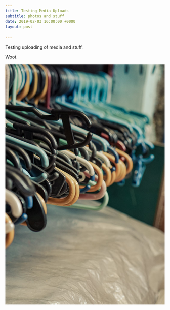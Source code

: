 ```yaml
---
title: Testing Media Uploads
subtitle: photos and stuff
date: 2019-02-03 16:00:00 +0000
layout: post

---
```

Testing uploading of media and stuff. 

Woot.

![](/assets/gv-test-20150202.jpg)